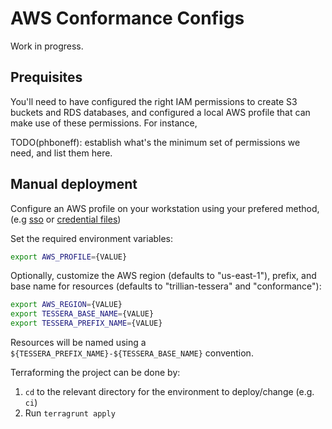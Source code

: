 # AWS Conformance Configs

Work in progress.

## Prequisites

You'll need to have configured the right IAM permissions to create S3 buckets
and RDS databases, and configured a local AWS profile that can make use of
these permissions. For instance, 

TODO(phboneff): establish what's the minimum set of permissions we need, and list
them here.

## Manual deployment

Configure an AWS profile on your workstation using your prefered method, (e.g
[sso](https://docs.aws.amazon.com/cli/latest/userguide/cli-configure-sso.html)
or [credential
files](https://docs.aws.amazon.com/cli/v1/userguide/cli-configure-files.html))

Set the required environment variables:
```bash
export AWS_PROFILE={VALUE}
```

Optionally, customize the AWS region (defaults to "us-east-1"), prefix, and base
name for resources (defaults to "trillian-tessera" and "conformance"):
```bash
export AWS_REGION={VALUE}
export TESSERA_BASE_NAME={VALUE}
export TESSERA_PREFIX_NAME={VALUE}
```

Resources will be named using a `${TESSERA_PREFIX_NAME}-${TESSERA_BASE_NAME}`
convention.

Terraforming the project can be done by:
 1. `cd` to the relevant directory for the environment to deploy/change (e.g. `ci`)
 2. Run `terragrunt apply`

